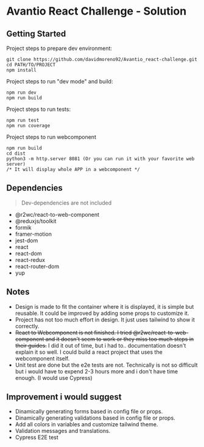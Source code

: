 # Avantio React Challenge - Solution

## Getting Started

Project steps to prepare dev environment:

    git clone https://github.com/davidmoreno92/Avantio_react-challenge.git
    cd PATH/TO/PROJECT
    npm install

Project steps to run "dev mode" and build:

    npm run dev
    npm run build

Project steps to run tests:

    npm run test
    npm run coverage

Project steps to run webcomponent

    npm run build
    cd dist
    python3 -m http.server 8081 (Or you can run it with your favorite web server)
    /* It will display whole APP in a webcomponent */

## Dependencies

> Dev-dependencies are not included

- @r2wc/react-to-web-component
- @reduxjs/toolkit
- formik
- framer-motion
- jest-dom
- react
- react-dom
- react-redux
- react-router-dom
- yup

## Notes

- Design is made to fit the container where it is displayed, it is simple but reusable. It could be improved by adding some props to customize it.
- Project has not too much effort in design. It just uses tailwind to show it correctly.
- ~~React to Webcomponent is not finished. I tried @r2wc/react-to-web-component and it doesn't seem to work or they miss too much steps in their guides.~~ I did it out of time, but i had to.. documentation doesn't explain it so well. I could build a react project that uses the webcomponent itself.
- Unit test are done but the e2e tests are not. Technically is not so difficult but i would have to expend 2-3 hours more and i don't have time enough. (I would use Cypress)

## Improvement i would suggest

- Dinamically generating forms based in config file or props.
- Dinamically generating validations based in config file or props.
- Add all colors in variables and customize tailwind theme.
- Validation messages and translations.
- Cypress E2E test
